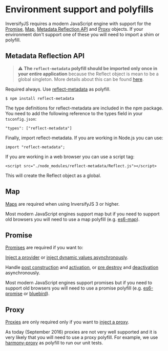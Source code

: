 # Environment support and polyfills

InversifyJS requires a modern JavaScript engine with support for the 
[Promise](https://developer.mozilla.org/en-US/docs/Web/JavaScript/Reference/Global_Objects/Promise), 
[Map](https://developer.mozilla.org/en-US/docs/Web/JavaScript/Reference/Global_Objects/Map),
[Metadata Reflection API](http://rbuckton.github.io/ReflectDecorators/#reflect) and 
[Proxy](https://developer.mozilla.org/en-US/docs/Web/JavaScript/Reference/Global_Objects/Proxy) objects. 
If your environment don't support one of these you will need to import a shim or polyfill.

## Metadata Reflection API
> :warning: **The `reflect-metadata` polyfill should be imported only once in your entire application** because the Reflect object is mean to be a global singleton. More details about this can be found [here](https://github.com/inversify/InversifyJS/issues/262#issuecomment-227593844).

Required always. Use [reflect-metadata](https://www.npmjs.com/package/reflect-metadata) as polyfill.

```
$ npm install reflect-metadata
```

The type definitions for reflect-metadata are included in the npm package. You need to add the following 
reference to the types field in your `tsconfig.json`:

```
"types": ["reflect-metadata"]
```

Finally, import reflect-metadata. If you are working in Node.js you can use:

```
import "reflect-metadata";
```

If you are working in a web browser you can use a script tag:

```
<script src="./node_modules/reflect-metadata/Reflect.js"></script>
```

This will create the Reflect object as a global.

## Map
[Maps](https://developer.mozilla.org/en-US/docs/Web/JavaScript/Reference/Global_Objects/Map) are required when using InversifyJS 3 or higher.

Most modern JavaScript engines support map but if you need to support old browsers you will need to use a map polyfill (e.g. [es6-map](https://www.npmjs.com/package/es6-map)).

## Promise
[Promises](https://developer.mozilla.org/en-US/docs/Web/JavaScript/Reference/Global_Objects/Promise) are required if you want to:

[Inject a provider](https://github.com/inversify/InversifyJS/blob/master/wiki/provider_injection.md) or
[inject dynamic values asynchronously](https://github.com/inversify/InversifyJS/blob/master/wiki/value_injection.md).

Handle [post construction](https://github.com/inversify/InversifyJS/blob/master/wiki/post_construct.md) and [activation](https://github.com/inversify/InversifyJS/blob/master/wiki/activation_handler.md), or [pre destroy](https://github.com/inversify/InversifyJS/blob/master/wiki/pre_destroy.md) and [deactivation](https://github.com/inversify/InversifyJS/blob/master/wiki/deactivation_handler.md) asynchronously.

Most modern JavaScript engines support promises but if you need to support old browsers you will need to use a promise polyfill (e.g. [es6-promise](https://github.com/stefanpenner/es6-promise) or [bluebird](https://www.npmjs.com/package/bluebird)).

## Proxy
[Proxies](https://developer.mozilla.org/en-US/docs/Web/JavaScript/Reference/Global_Objects/Proxy) are only required only if you want to [inject a proxy](https://github.com/inversify/InversifyJS/blob/master/wiki/activation_handler.md). 

As today (September 2016) proxies are not very well supported and it is very likely that you will need to use a proxy polyfill. For example, we use [harmony-proxy](https://www.npmjs.com/package/harmony-proxy) as polyfill to run our unit tests.
